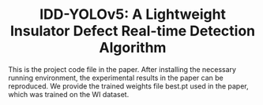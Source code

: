<div align="left">

# <div align="center">IDD-YOLOv5: A Lightweight Insulator Defect Real-time Detection Algorithm</div>

This is the project code file in the paper. After installing the necessary running environment, the experimental results in the paper can be reproduced. We provide the trained weights file best.pt used in the paper, which was trained on the WI dataset.
